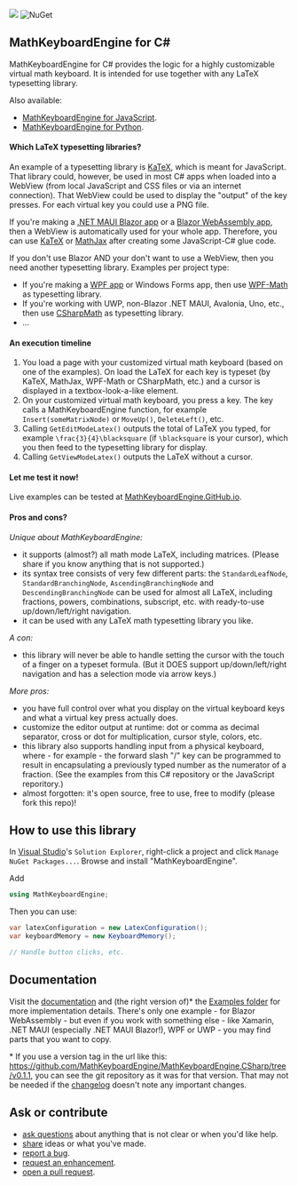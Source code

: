 ![](https://badgen.net/badge/test%20coverage/100%25/green) ![NuGet](https://img.shields.io/nuget/vpre/MathKeyboardEngine.svg)

## MathKeyboardEngine for C#

MathKeyboardEngine for C# provides the logic for a highly customizable virtual math keyboard. It is intended for use together with any LaTeX typesetting library.

Also available:
- [MathKeyboardEngine for JavaScript](https://github.com/MathKeyboardEngine/MathKeyboardEngine#readme).
- [MathKeyboardEngine for Python](https://github.com/MathKeyboardEngine/MathKeyboardEngine.Python#readme).


#### Which LaTeX typesetting libraries?

An example of a typesetting library is [KaTeX](https://katex.org/), which is meant for JavaScript. That library could, however, be used in most C# apps when loaded into a WebView (from local JavaScript and CSS files or via an internet connection). That WebView could be used to display the "output" of the key presses. For each virtual key you could use a PNG file.

If you're making a [.NET MAUI Blazor app](https://docs.microsoft.com/en-us/aspnet/core/blazor/hybrid/tutorials/maui?view=aspnetcore-6.0) or a [Blazor WebAssembly app](https://dotnet.microsoft.com/en-us/apps/aspnet/web-apps/blazor), then a WebView is automatically used for your whole app. Therefore, you can use [KaTeX](https://katex.org/) or [MathJax](https://www.mathjax.org/) after creating some JavaScript-C# glue code.

If you don't use Blazor AND your don't want to use a WebView, then you need another typesetting library. Examples per project type:

- If you're making a [WPF app](https://docs.microsoft.com/en-us/dotnet/desktop/wpf/overview/?view=netdesktop-5.0) or Windows Forms app, then use [WPF-Math](https://github.com/ForNeVeR/wpf-math) as typesetting library.
- If you're working with UWP, non-Blazor .NET MAUI, Avalonia, Uno, etc., then use [CSharpMath](https://github.com/verybadcat/CSharpMath) as typesetting library.
- ...


#### An execution timeline

1. You load a page with your customized virtual math keyboard (based on one of the examples). On load the LaTeX for each key is typeset (by KaTeX, MathJax, WPF-Math or CSharpMath, etc.) and a cursor is displayed in a textbox-look-a-like element.
1. On your customized virtual math keyboard, you press a key. The key calls a MathKeyboardEngine function, for example `Insert(someMatrixNode)` or `MoveUp()`, `DeleteLeft()`, etc.
1. Calling `GetEditModeLatex()` outputs the total of LaTeX you typed, for example `\frac{3}{4}\blacksquare` (if `\blacksquare` is your cursor), which you then feed to the typesetting library for display.
1. Calling `GetViewModeLatex()` outputs the LaTeX without a cursor.


#### Let me test it now!

Live examples can be tested at [MathKeyboardEngine.GitHub.io](https://mathkeyboardengine.github.io).


#### Pros and cons?

<i>Unique about MathKeyboardEngine:</i>

- it supports (almost?) all math mode LaTeX, including matrices. (Please share if you know anything that is not supported.)
- its syntax tree consists of very few different parts: the `StandardLeafNode`, `StandardBranchingNode`, `AscendingBranchingNode` and `DescendingBranchingNode` can be used for almost all LaTeX, including fractions, powers, combinations, subscript, etc. with ready-to-use up/down/left/right navigation.
- it can be used with any LaTeX math typesetting library you like.

<i>A con:</i>

- this library will never be able to handle setting the cursor with the touch of a finger on a typeset formula. (But it DOES support up/down/left/right navigation and has a selection mode via arrow keys.)

<i>More pros:</i>

- you have full control over what you display on the virtual keyboard keys and what a virtual key press actually does.
- customize the editor output at runtime: dot or comma as decimal separator, cross or dot for multiplication, cursor style, colors, etc.
- this library also supports handling input from a physical keyboard, where - for example - the forward slash "/" key can be programmed to result in encapsulating a previously typed number as the numerator of a fraction. (See the examples from this C# repository or the JavaScript reporitory.)
- almost forgotten: it's open source, free to use, free to modify (please fork this repo)!


## How to use this library

In [Visual Studio](https://visualstudio.microsoft.com/downloads/)'s `Solution Explorer`, right-click a project and click `Manage NuGet Packages...`. Browse and install "MathKeyboardEngine".

Add
```csharp
using MathKeyboardEngine;
```

Then you can use:
```csharp
var latexConfiguration = new LatexConfiguration();
var keyboardMemory = new KeyboardMemory();

// Handle button clicks, etc.
```


## Documentation

Visit the [documentation](https://mathkeyboardengine.github.io/docs/csharp/0.2/) and (the right version of)\* the [Examples folder](https://github.com/MathKeyboardEngine/MathKeyboardEngine.CSharp/tree/master/Examples) for more implementation details. There's only one example - for Blazor WebAssembly - but even if you work with something else - like Xamarin, .NET MAUI (especially .NET MAUI Blazor!), WPF or UWP - you may find parts that you want to copy.

\* If you use a version tag in the url like this: https://github.com/MathKeyboardEngine/MathKeyboardEngine.CSharp/tree/v0.1.1, you can see the git repository as it was for that version. That may not be needed if the [changelog](https://github.com/MathKeyboardEngine/MathKeyboardEngine.CSharp/tree/main/CHANGELOG.md) doesn't note any important changes.


## Ask or contribute

- [ask questions](https://github.com/MathKeyboardEngine/MathKeyboardEngine.CSharp/discussions) about anything that is not clear or when you'd like help.
- [share](https://github.com/MathKeyboardEngine/MathKeyboardEngine.CSharp/discussions) ideas or what you've made.
- [report a bug](https://github.com/MathKeyboardEngine/MathKeyboardEngine.CSharp/issues).
- [request an enhancement](https://github.com/MathKeyboardEngine/MathKeyboardEngine.CSharp/issues).
- [open a pull request](https://github.com/MathKeyboardEngine/MathKeyboardEngine.CSharp/pulls).
